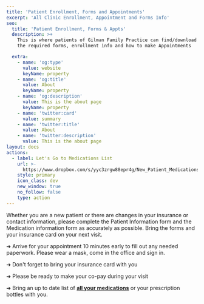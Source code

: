 ```yaml
---
title: 'Patient Enrollment, Forms and Appointments'
excerpt: 'All Clinic Enrollment, Appointment and Forms Info'
seo:
  title: 'Patient Enrollment, Forms & Appts'
  description: >+
    This is where patients of Gilman Family Practice can find/download all of
    the required forms, enrollment info and how to make Appointments

  extra:
    - name: 'og:type'
      value: website
      keyName: property
    - name: 'og:title'
      value: About
      keyName: property
    - name: 'og:description'
      value: This is the about page
      keyName: property
    - name: 'twitter:card'
      value: summary
    - name: 'twitter:title'
      value: About
    - name: 'twitter:description'
      value: This is the about page
layout: docs
actions:
  - label: Let's Go to Medications List
    url: >-
      https://www.dropbox.com/s/yyc3zrgw88epr4g/New_Patient_Medications_List.pdf?dl=0
    style: primary
    icon_class: dev
    new_window: true
    no_follow: false
    type: action
---
```

Whether you are a new patient or there are changes in your insurance or contact information, please complete the Patient Information form and the Medication information form as accurately as possible. Bring the forms and your insurance card on your next visit.

➔ Arrive for your appointment 10 minutes early to fill out any needed paperwork. Please wear a mask, come in the office and sign in.

➔ Don't forget to bring your insurance card with you

➔ Please be ready to make your co-pay during your visit

➔ Bring an up to date list of [**all your medications**](https://github.com/erik1968/gilman-family-practice/blob/347b25e12d582e63a876c8cc9d997856c86290fd/public/forms/new-patients/New_Patient_Medication_List.pdf) or your prescription bottles with you.
